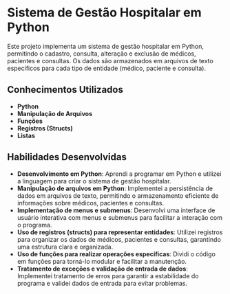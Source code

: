 # Sistema de Gestão Hospitalar em Python

Este projeto implementa um sistema de gestão hospitalar em Python, permitindo o cadastro, consulta, alteração e exclusão de médicos, pacientes e consultas. Os dados são armazenados em arquivos de texto específicos para cada tipo de entidade (médico, paciente e consulta).

## Conhecimentos Utilizados
- **Python**
- **Manipulação de Arquivos**
- **Funções**
- **Registros (Structs)**
- **Listas**

## Habilidades Desenvolvidas
- **Desenvolvimento em Python**: Aprendi a programar em Python e utilizei a linguagem para criar o sistema de gestão hospitalar.
- **Manipulação de arquivos em Python**: Implementei a persistência de dados em arquivos de texto, permitindo o armazenamento eficiente de informações sobre médicos, pacientes e consultas.
- **Implementação de menus e submenus**: Desenvolvi uma interface de usuário interativa com menus e submenus para facilitar a interação com o programa.
- **Uso de registros (structs) para representar entidades**: Utilizei registros para organizar os dados de médicos, pacientes e consultas, garantindo uma estrutura clara e organizada.
- **Uso de funções para realizar operações específicas**: Dividi o código em funções para torná-lo modular e facilitar a manutenção.
- **Tratamento de exceções e validação de entrada de dados**: Implementei tratamento de erros para garantir a estabilidade do programa e validei dados de entrada para evitar problemas.

